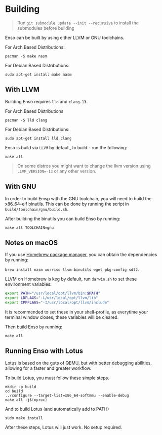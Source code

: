 # Building

> Run `git submodule update --init --recursive` to install the submodules before building

Enso can be built by using either LLVM or GNU toolchains.

For Arch Based Distributions:

`pacman -S make nasm`

For Debian Based Distributions:

`sudo apt-get install make nasm`

## With LLVM

Building Enso requires `lld` and `clang-13`.

For Arch Based Distributions

`pacman -S lld clang`

For Debian Based Distributions:

`sudo apt-get install lld clang`

Enso is build via `LLVM` by default, to build - run the following:

`make all`

> On some distros you might want to change the llvm version using `LLVM_VERSION=-13` or any other version.

## With GNU

In order to build Emsp with the GNU toolchain, you will need to build the x86_64-elf binutils. This can be done by running the script in `build/toolchain/gnu/build.sh`.

After building the binutils you can build Enso by running:

`make all TOOLCHAIN=gnu`

## Notes on macOS

If you use [Homebrew package manager](https://brew.sh), you can obtain the dependencies by running: 

`brew install nasm xorriso llvm binutils wget pkg-config sdl2`.

LLVM on Homebrew is keg by default, run `darwin.sh` to set these environment variables:

```sh
export PATH="/usr/local/opt/llvm/bin:$PATH"
export LDFLAGS="-L/usr/local/opt/llvm/lib"
export CPPFLAGS="-I/usr/local/opt/llvm/include"
```

It is recommended to set these in your shell-profile, as everytime your terminal window closes, these variables will be cleared.

Then build Enso by running:

`make all`

## Running Enso with Lotus

Lotus is based on the guts of QEMU, but with better debugging abilities, allowing for a faster and greater workflow.

To build Lotus, you must follow these simple steps.

```shell
mkdir -p build
cd build
../configure --target-list=x86_64-softmmu --enable-debug
make all -j$(nproc)
```

And to build Lotus (and automatically add to PATH)

```shell
sudo make install
```

After these steps, Lotus will just work. No setup required.